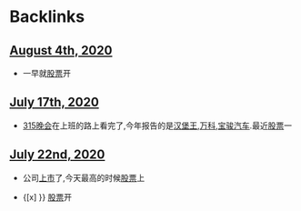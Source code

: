
# Backlinks
## [August 4th, 2020](<August 4th, 2020.md>)
- 一早就[股票](<股票.md>)开

## [July 17th, 2020](<July 17th, 2020.md>)
- [315晚会](<315晚会.md>)在上班的路上看完了,今年报告的是[汉堡王](<汉堡王.md>),[万科](<万科.md>),[宝骏汽车](<宝骏汽车.md>).最近[股票](<股票.md>)一

## [July 22nd, 2020](<July 22nd, 2020.md>)
- 公司[上市](<上市.md>)了,今天最高的时候[股票](<股票.md>)上

- {[x] }} [股票](<股票.md>)开

